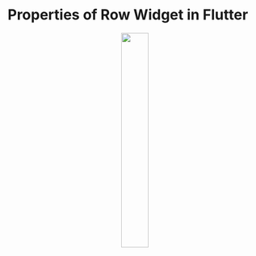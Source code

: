 # Properties of Row Widget in Flutter

<p align="center" width="100%">
    <img width="33%" src="https://user-images.githubusercontent.com/59369881/187075574-50bc56b8-1efc-439b-beed-09d276604325.png">
</p>
